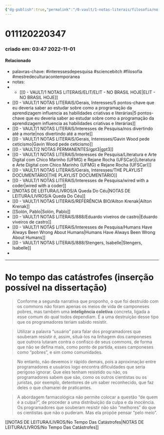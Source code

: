 ```yaml
---
{"dg-publish":true,"permalink":"/0-vault/1-notas-literais/filosofia/no-tempo-das-catastrofes-insercao-possivel-na-dissertacao/","tags":["interessesdepesquisa","sciencebitch","filosofia","mestredeculturacontemporanea"],"dgHomeLink":true,"dgShowLocalGraph":true,"dgShowFileTree":true,"dgEnableSearch":true,"noteIcon":""}
---
```


# 011120220347
### criado em: 03:47 2022-11-01

#### Relacionado
- palavras-chave: #interessesdepesquisa #sciencebitch #filosofia #mestredeculturacontemporanea 
- notas: 
- - [[0 - VAULT/1 NOTAS LITERAIS/ELIT/ELIT - NO BRASIL HOJE\|ELIT - NO BRASIL HOJE]]
- [[0 - VAULT/1 NOTAS LITERAIS/Gerais, Interesses/5 pontos-chave que eu deveria saber ao estudar sobre como a programação da aprendizagem influencia as habilidades criativas e literárias\|5 pontos-chave que eu deveria saber ao estudar sobre como a programação da aprendizagem influencia as habilidades criativas e literárias]]
- [[0 - VAULT/1 NOTAS LITERAIS/Interesses de Pesquisa/nos divertindo até a morte\|nos divertindo até a morte]]
- [[0 - VAULT/1 NOTAS LITERAIS/Gerais, Interesses/Gavin Wood pede ceticismo\|Gavin Wood pede ceticismo]]
- [[0 - VAULT/2 NOTAS PERMANENTES/gpt3\|gpt3]]
- [[0 - VAULT/1 NOTAS LITERAIS/Interesses de Pesquisa/Literatura e Arte Digital com Chico Marinho (UFMG) e Rejane Rocha (UFSCar)\|Literatura e Arte Digital com Chico Marinho (UFMG) e Rejane Rocha (UFSCar)]]
- [[0 - VAULT/1 NOTAS LITERAIS/Gerais, Interesses/THE PLAYLIST DOCUMENTÁRIO\|THE PLAYLIST DOCUMENTÁRIO]]
- [[0 - VAULT/1 NOTAS LITERAIS/Interesses de Pesquisa/wired with a coder\|wired with a coder]]
- [[NOTAS DE LEITURA/LIVROS/A Queda Do Céu\|NOTAS DE LEITURA/LIVROS/A Queda Do Céu]]
- [[0 - VAULT/1 NOTAS LITERAIS/REFERÊNCIA BIO/Ailton Krenak\|Ailton Krenak]]
- [[Solón, Pablo\|Solón, Pablo]]
- [[0 - VAULT/1 NOTAS LITERAIS/888/Eduardo viveiros de castro\|Eduardo viveiros de castro]]
- [[0 - VAULT/1 NOTAS LITERAIS/Interesses de Pesquisa/Humans Have Always Been Wrong About Humans\|Humans Have Always Been Wrong About Humans]]
- [[0 - VAULT/1 NOTAS LITERAIS/888/Stengers, Isabelle\|Stengers, Isabelle]]
- 
---

# No tempo das catástrofes (inserção possível na dissertação)
 

>Conforme a segunda narrativa que proponho, o que foi destruído com os commons não foram apenas os meios de vida de camponeses pobres, mas também uma **inteligência coletiva** concreta, ligada a esse comum do qual todos dependiam. É a uma destruição desse tipo que os programadores teriam sabido resistir.

>Utilizar a palavra “usuário” para falar dos programadores que souberam resistir é, assim, situá-los na linhagem dos camponeses que outrora lutaram contra o confisco de seus commons, de forma que não se defina mais, como ponto de partida, esses camponeses como “pobres”, e sim como comunidades.

>No entanto, não devemos ir rápido demais, pois a aproximação entre programadores e usuários logo encontra dificuldades que seria perigoso ignorar. Que eles tenham resistido ou não, os programadores sabem que são, como os outros cientistas ou os juristas, por exemplo, detentores de um saber reconhecido, que faz deles o que chamarei de praticantes.

>A abordagem farmacológica não permite colocar a questão “de quem é a culpa?”, de proceder a uma distribuição da culpa e da inocência. Os programadores que souberam resistir não são “melhores” do que os cientistas que não o puderam. Mas ela propõe pensar “pelo meio”.

[[NOTAS DE LEITURA/LIVROS/No Tempo Das Catástrofes\|NOTAS DE LEITURA/LIVROS/No Tempo Das Catástrofes]]

